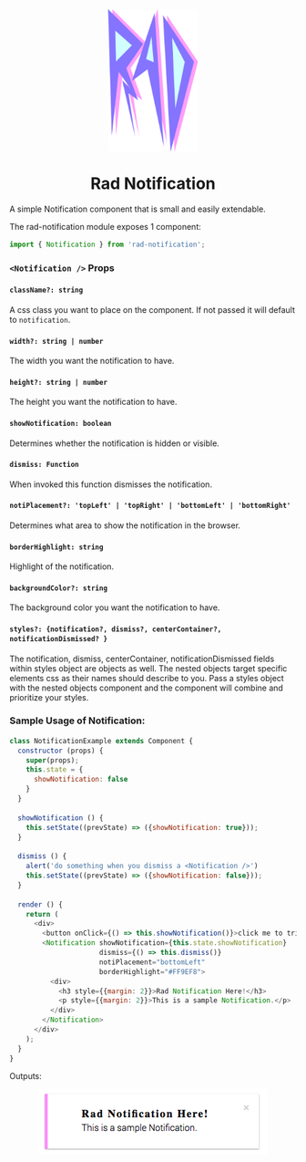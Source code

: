 <p align="center">
  <img align="center" src="./../../assets/RAD.png" height="250"/>
</p>
<h1 align="center">Rad Notification</h1>

A simple Notification component that is small and easily extendable.


The rad-notification module exposes 1 component:
```js
import { Notification } from 'rad-notification';
```
### `<Notification />` Props

#### `className?: string`
A css class you want to place on the component. If not passed it will
default to `notification`.

#### `width?: string | number`
The width you want the notification to have.

#### `height?: string | number`
The height you want the notification to have.

#### `showNotification: boolean`
Determines whether the notification is hidden or visible.

#### `dismiss: Function`
When invoked this function dismisses the notification.

#### `notiPlacement?: 'topLeft' | 'topRight' | 'bottomLeft' | 'bottomRight'`
Determines what area to show the notification in the browser.

#### `borderHighlight: string`
Highlight of the notification.

#### `backgroundColor?: string`
The background color you want the notification to have.

#### `styles?: {notification?, dismiss?, centerContainer?, notificationDismissed? }`
The notification, dismiss, centerContainer, notificationDismissed fields within styles
object are objects as well. The nested objects target specific elements css as
their names should describe to you. Pass a styles object with the nested objects
component and the component will combine and prioritize your styles.

### Sample Usage of Notification:
```js
class NotificationExample extends Component {
  constructor (props) {
    super(props);
    this.state = {
      showNotification: false
    }
  }

  showNotification () {
    this.setState((prevState) => ({showNotification: true}));
  }

  dismiss () {
    alert('do something when you dismiss a <Notification />')
    this.setState((prevState) => ({showNotification: false}));
  }

  render () {
    return (
      <div>
        <button onClick={() => this.showNotification()}>click me to trigger a {'<Notification />'}</button>
        <Notification showNotification={this.state.showNotification}
                      dismiss={() => this.dismiss()}
                      notiPlacement="bottomLeft"
                      borderHighlight="#FF9EF8">
          <div>
            <h3 style={{margin: 2}}>Rad Notification Here!</h3>
            <p style={{margin: 2}}>This is a sample Notification.</p>
          </div>
        </Notification>
      </div>
    );
  }
}
```
Outputs:
<p style="display: flex; justify-content: space-around; align-items: center" align="center">
  <span>
    <img src="assets/notification.png"/>
  </span>
</p>
